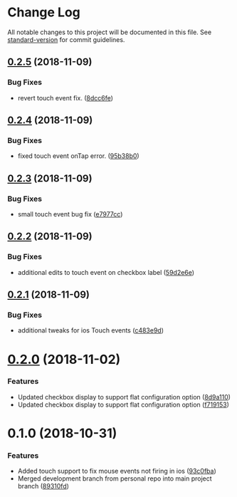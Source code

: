 # Change Log

All notable changes to this project will be documented in this file. See [standard-version](https://github.com/conventional-changelog/standard-version) for commit guidelines.

<a name="0.2.5"></a>
## [0.2.5](https://github.com/bloombergbna/fishtank-vue-treeselect/compare/v0.2.4...v0.2.5) (2018-11-09)


### Bug Fixes

* revert touch event fix. ([8dcc6fe](https://github.com/bloombergbna/fishtank-vue-treeselect/commit/8dcc6fe))



<a name="0.2.4"></a>
## [0.2.4](https://github.com/bloombergbna/fishtank-vue-treeselect/compare/v0.2.3...v0.2.4) (2018-11-09)


### Bug Fixes

* fixed touch event onTap error. ([95b38b0](https://github.com/bloombergbna/fishtank-vue-treeselect/commit/95b38b0))



<a name="0.2.3"></a>
## [0.2.3](https://github.com/bloombergbna/fishtank-vue-treeselect/compare/v0.2.2...v0.2.3) (2018-11-09)


### Bug Fixes

* small touch event bug fix ([e7977cc](https://github.com/bloombergbna/fishtank-vue-treeselect/commit/e7977cc))



<a name="0.2.2"></a>
## [0.2.2](https://github.com/bloombergbna/fishtank-vue-treeselect/compare/v0.2.1...v0.2.2) (2018-11-09)


### Bug Fixes

* additional edits to touch event on checkbox label ([59d2e6e](https://github.com/bloombergbna/fishtank-vue-treeselect/commit/59d2e6e))



<a name="0.2.1"></a>
## [0.2.1](https://github.com/bloombergbna/fishtank-vue-treeselect/compare/v0.2.0...v0.2.1) (2018-11-09)


### Bug Fixes

* additional tweaks for ios Touch events ([c483e9d](https://github.com/bloombergbna/fishtank-vue-treeselect/commit/c483e9d))



<a name="0.2.0"></a>
# [0.2.0](https://github.com/bloombergbna/fishtank-vue-treeselect/compare/v0.1.0...v0.2.0) (2018-11-02)


### Features

* Updated checkbox display to support flat configuration option ([8d9a110](https://github.com/bloombergbna/fishtank-vue-treeselect/commit/8d9a110))
* Updated checkbox display to support flat configuration option ([f719153](https://github.com/bloombergbna/fishtank-vue-treeselect/commit/f719153))



<a name="0.1.0"></a>
# 0.1.0 (2018-10-31)


### Features

* Added touch support to fix mouse events not firing in ios ([93c0fba](https://github.com/bloombergbna/fishtank-vue-treeselect/commit/93c0fba))
* Merged development branch from personal repo into main project branch ([89310fd](https://github.com/bloombergbna/fishtank-vue-treeselect/commit/89310fd))
